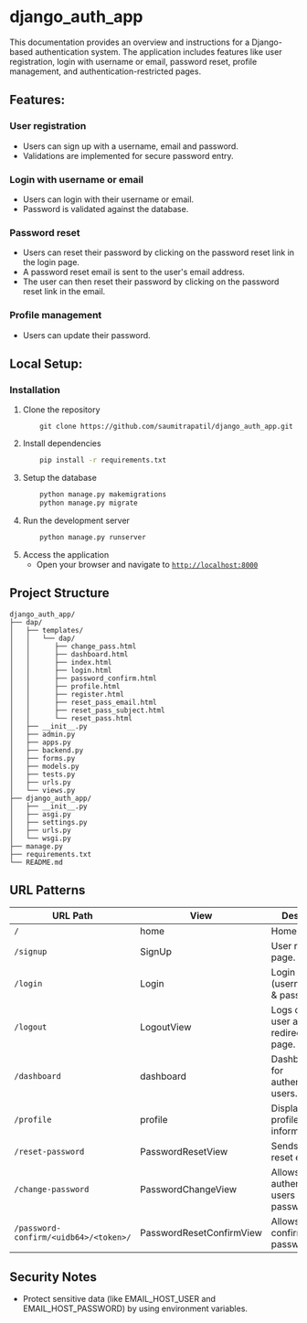 # django_auth_app

This documentation provides an overview and instructions for a Django-based authentication system. The application includes features like user registration, login with username or email, password reset, profile management, and authentication-restricted pages.

## Features:
### User registration
- Users can sign up with a username, email and password.
- Validations are implemented for secure password entry.

### Login with username or email
- Users can login with their username or email.
- Password is validated against the database.

### Password reset
- Users can reset their password by clicking on the password reset link in the login page.
- A password reset email is sent to the user's email address.
- The user can then reset their password by clicking on the password reset link in the email.

### Profile management
- Users can update their password.

## Local Setup:

### Installation
1. Clone the repository
    ```
        git clone https://github.com/saumitrapatil/django_auth_app.git
    ```
2. Install dependencies
    ```bash
        pip install -r requirements.txt
    ```
3. Setup the database
    ```bash
        python manage.py makemigrations
        python manage.py migrate
    ```
4. Run the development server
    ```bash
        python manage.py runserver
    ```
5. Access the application
    - Open your browser and navigate to [`http://localhost:8000`](http://localhost:8000)

## Project Structure
```
django_auth_app/
├── dap/
│   ├── templates/
│   │   └── dap/
│   │      ├── change_pass.html
│   │      ├── dashboard.html
│   │      ├── index.html
│   │      ├── login.html
│   │      ├── password_confirm.html
│   │      ├── profile.html
│   │      ├── register.html
│   │      ├── reset_pass_email.html
│   │      ├── reset_pass_subject.html
│   │      └── reset_pass.html
│   ├── __init__.py
│   ├── admin.py
│   ├── apps.py
│   ├── backend.py
│   ├── forms.py
│   ├── models.py
│   ├── tests.py
│   ├── urls.py
│   └── views.py
├── django_auth_app/
│   ├── __init__.py
│   ├── asgi.py
│   ├── settings.py
│   ├── urls.py
│   └── wsgi.py
├── manage.py
├── requirements.txt
└── README.md
``` 

## URL Patterns
URL Path | View | Description
--------- | ---- | -----------
`/` | home | Home page.
`/signup` | SignUp | User registration page.
`/login` | Login | Login page (username/email & password).
`/logout` | LogoutView | Logs out the user and redirects to login page.
`/dashboard` | dashboard | Dashboard page for authenticated users.
`/profile` | profile | Displays user profile information.
`/reset-password` | PasswordResetView | Sends password reset email.
`/change-password` | PasswordChangeView | Allows authenticated users to change passwords.
`/password-confirm/<uidb64>/<token>/` | PasswordResetConfirmView | Allows users to confirm password reset.

## Security Notes
- Protect sensitive data (like EMAIL_HOST_USER and EMAIL_HOST_PASSWORD) by using environment variables.
